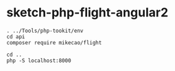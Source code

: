 # sketch-php-flight-angular2

```
. ../Tools/php-tookit/env
cd api
composer require mikecao/flight

cd ..
php -S localhost:8000
```